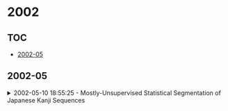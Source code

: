 # 2002

## TOC

- [2002-05](#2002-05)

## 2002-05

<details>

<summary>2002-05-10 18:55:25 - Mostly-Unsupervised Statistical Segmentation of Japanese Kanji Sequences</summary>

- *Rie Kubota Ando, Lillian Lee*

- `0205009v1` - [abs](http://arxiv.org/abs/0205009v1) - [pdf](http://arxiv.org/pdf/cs/0205009v1)

> Given the lack of word delimiters in written Japanese, word segmentation is generally considered a crucial first step in processing Japanese texts. Typical Japanese segmentation algorithms rely either on a lexicon and syntactic analysis or on pre-segmented data; but these are labor-intensive, and the lexico-syntactic techniques are vulnerable to the unknown word problem. In contrast, we introduce a novel, more robust statistical method utilizing unsegmented training data. Despite its simplicity, the algorithm yields performance on long kanji sequences comparable to and sometimes surpassing that of state-of-the-art morphological analyzers over a variety of error metrics. The algorithm also outperforms another mostly-unsupervised statistical algorithm previously proposed for Chinese.   Additionally, we present a two-level annotation scheme for Japanese to incorporate multiple segmentation granularities, and introduce two novel evaluation metrics, both based on the notion of a compatible bracket, that can account for multiple granularities simultaneously.

</details>

